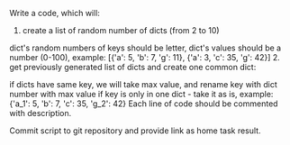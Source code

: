 Write a code, which will:

1. create a list of random number of dicts (from 2 to 10)

dict's random numbers of keys should be letter,
dict's values should be a number (0-100),
example: [{'a': 5, 'b': 7, 'g': 11}, {'a': 3, 'c': 35, 'g': 42}]
2. get previously generated list of dicts and create one common dict:

if dicts have same key, we will take max value, and rename key with dict number with max value
if key is only in one dict - take it as is,
example: {'a_1': 5, 'b': 7, 'c': 35, 'g_2': 42}
Each line of code should be commented with description.

Commit script to git repository and provide link as home task result.